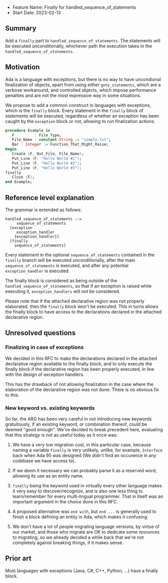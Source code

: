 - Feature Name: Finally for handled_sequence_of_statements
- Start Date: 2023-02-13 

## Summary

Add a `finally` part to `handled_sequence_of_statements`. The statements
will be executed unconditionally, whichever path the execution takes in the
`handled_sequence_of_statements`.

## Motivation

Ada is a language with exceptions, but there is no way to have uncondional
finalization of objects, apart from using either `goto_statements`, which are a
verbose workaround, and controlled objects, which impose performance penalties
and are not the most expressive way in some situations.

We propose to add a common construct in languages with exceptions, which is the
`finally` block. Every statement in the `finally` block of statements will be
executed, regardless of whether an exception has been caught by the `exception`
block or not, allowing to run finalization actions.

```ada
procedure Example is
   F         : File_Type;
   File_Name : constant String := "simple.txt";
   Bar : Integer := Function_That_Might_Raise;
begin
   Create (F, Out_File, File_Name);
   Put_Line (F, "Hello World #1");
   Put_Line (F, "Hello World #2");
   Put_Line (F, "Hello World #3");
finally
   Close (F);
end Example;
```

## Reference level explanation

The grammar is extended as follows:

```
handled_sequence_of_statements ::= 
     sequence_of_statements
  [exception
     exception_handler
    {exception_handler}]
  [finally
    sequence_of_statements]
```

Every statement in the optional `sequence_of_statements` contained in the
`finally` branch will be executed unconditionally, after the main
`sequence_of_statements` is executed, and after any potential
`exception_handler` is executed.

The finally block is considered as being outside of the
`handled_sequence_of_statements`, so that if an exception is raised while
executing it, `exception_handlers` will *not* be considered.

Please note that if the attached declarative region was not properly
elaborated, then the `finally` block won't be executed. This in turns allows
the finally block to have access to the declarations declared in the attached
declarative region.

## Unresolved questions

### Finalizing in case of exceptions

We decided in this RFC to make the declarations declared in the attached
declarative region available to the finally block, and to only execute the
finally block if the declarative region has been properly executed, in line
with the design of exception handlers. 

This has the drawback of not allowing finalization in the case where the
elaboration of the declarative region was not done. There is no obvious fix to
this.

### New keyword vs. existing keywords

So far, the ARG has been very careful in not introducing new keywords
gratuitously, if an existing keyword, or combination thereof, could be deemed
"good enough". We've decided to break precedent here, evaluating that this
strategy is not as useful today as it once was:

1. We have a very low migration cost, in this particular case, because naming a
   variable `Finally` is very unlikely, unlike, for example, `Interface` back
   when Ada 95 was designed (We didn't find an occurence in any codebase we
   have access to).

2. If we deem it necessary we can probably parse it as a reserved word,
   allowing its use as an entity name.

2. `finally` being the keyword used in virtually every other language makes it
   very easy to discover/recognize, and is also one less thing to
   learn/remember for every multi-lingual programmer. That in itself was an
   important argument in the choice done in this RFC.

3. A proposed alternative was `end with`, but `end ...` is generally used to
   finish a block defining an entity in Ada, which makes it confusing.

4. We don't have a lot of people migrating language versions, by virtue of our
   market, and those who migrate are OK to dedicate some resources to
   migrating, so we already decided a while back that we're not completely
   against breaking things, if it makes sense.

## Prior art

Most languages with exceptions (Java, C#, C++, Python, ...) have a finally
block.
